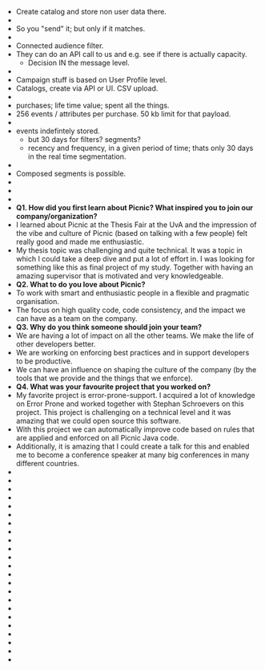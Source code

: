 - Create catalog and store non user data there.
-
- So you "send" it; but only if it matches.
-
- Connected audience filter.
- They can do an API call to us and e.g. see if there is actually capacity.
	- Decision IN the message level.
-
- Campaign stuff is based on User Profile level.
- Catalogs, create via API or UI. CSV upload.
-
- purchases; life time value; spent all the things.
- 256 events / attributes per purchase. 50 kb limit for that payload.
-
- events indefintely stored.
	- but 30 days for filters? segments?
	- recency and frequency, in a given period of time; thats only 30 days in the real time segmentation.
-
- Composed segments is possible.
-
-
-
- **Q1. How did you first learn about Picnic? What inspired you to join our company/organization?**
- I learned about Picnic at the Thesis Fair at the UvA and the impression of the vibe and culture of Picnic (based on talking with a few people) felt really good and made me enthusiastic.
- My thesis topic was challenging and quite technical. It was a topic in which I could take a deep dive and put a lot of effort in. I was looking for something like this as final project of my study. Together with having an amazing supervisor that is motivated and very knowledgeable.
- **Q2. What to do you love about Picnic?**
- To work with smart and enthusiastic people in a flexible and pragmatic organisation.
- The focus on high quality code, code consistency, and the impact we can have as a team on the company.
- **Q3. Why do you think someone should join your team?**
- We are having a lot of impact on all the other teams.
  We make the life of other developers better.
- We are working on enforcing best practices and in support developers to be productive.
- We can have an influence on shaping the culture of the company (by the tools that we provide and the things that we enforce).
- **Q4. What was your favourite project that you worked on?**
- My favorite project is error-prone-support. I acquired a lot of knowledge on Error Prone and worked together with Stephan Schroevers on this project. This project is challenging on a technical level and it was amazing that we could open source this software.
- With this project we can automatically improve code based on rules that are applied and enforced on all Picnic Java code.
- Additionally, it is amazing that I could create a talk for this and enabled me to become a conference speaker at many big conferences in many different countries.
-
-
-
-
-
-
-
-
-
-
-
-
-
-
-
-
-
-
-
-
-
-
-